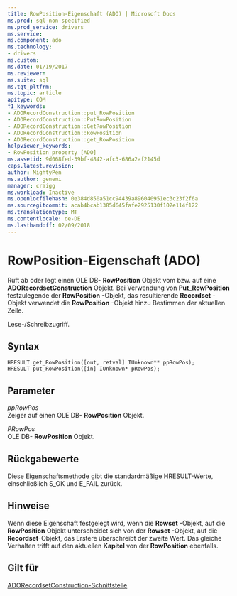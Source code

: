 ```yaml
---
title: RowPosition-Eigenschaft (ADO) | Microsoft Docs
ms.prod: sql-non-specified
ms.prod_service: drivers
ms.service: 
ms.component: ado
ms.technology:
- drivers
ms.custom: 
ms.date: 01/19/2017
ms.reviewer: 
ms.suite: sql
ms.tgt_pltfrm: 
ms.topic: article
apitype: COM
f1_keywords:
- ADORecordConstruction::put_RowPosition
- ADORecordConstruction::PutRowPosition
- ADORecordConstruction::GetRowPosition
- ADORecordConstruction::RowPosition
- ADORecordConstruction::get_RowPosition
helpviewer_keywords:
- RowPosition property [ADO]
ms.assetid: 9d068fed-39bf-4842-afc3-686a2af2145d
caps.latest.revision: 
author: MightyPen
ms.author: genemi
manager: craigg
ms.workload: Inactive
ms.openlocfilehash: 0e384d850a51cc94439a896040951ec3c23f2f6a
ms.sourcegitcommit: acab4bcab1385d645fafe2925130f102e114f122
ms.translationtype: MT
ms.contentlocale: de-DE
ms.lasthandoff: 02/09/2018
---
```

# <a name="rowposition-property-ado"></a>RowPosition-Eigenschaft (ADO)
Ruft ab oder legt einen OLE DB- **RowPosition** Objekt vom bzw. auf eine **ADORecordsetConstruction** Objekt. Bei Verwendung von **Put_RowPosition** festzulegende der **RowPosition** -Objekt, das resultierende **Recordset** -Objekt verwendet die **RowPosition** -Objekt hinzu Bestimmen der aktuellen Zeile.  
  
 Lese-/Schreibzugriff.  
  
## <a name="syntax"></a>Syntax  
  
```  
HRESULT get_RowPosition([out, retval] IUnknown** ppRowPos);  
HRESULT put_RowPosition([in] IUnknown* pRowPos);  
```  
  
## <a name="parameters"></a>Parameter  
 *ppRowPos*  
 Zeiger auf einen OLE DB- **RowPosition** Objekt.  
  
 *PRowPos*  
 OLE DB- **RowPosition** Objekt.  
  
## <a name="return-values"></a>Rückgabewerte  
 Diese Eigenschaftsmethode gibt die standardmäßige HRESULT-Werte, einschließlich S_OK und E_FAIL zurück.  
  
## <a name="remarks"></a>Hinweise  
 Wenn diese Eigenschaft festgelegt wird, wenn die **Rowset** -Objekt, auf die **RowPosition** Objekt unterscheidet sich von der **Rowset** -Objekt, auf die **Recordset**-Objekt, das Erstere überschreibt der zweite Wert. Das gleiche Verhalten trifft auf den aktuellen **Kapitel** von der **RowPosition** ebenfalls.  
  
## <a name="applies-to"></a>Gilt für  
 [ADORecordsetConstruction-Schnittstelle](../../../ado/reference/ado-api/adorecordsetconstruction-interface.md)
